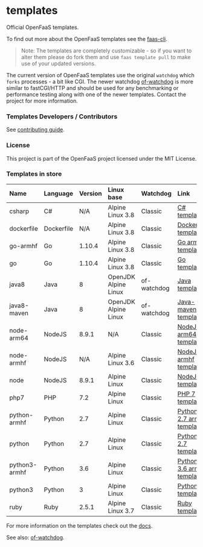 # templates

Official OpenFaaS templates.

To find out more about the OpenFaaS templates see the [faas-cli](https://github.com/openfaas/faas-cli).

> Note: The templates are completely customizable - so if you want to alter them please do fork them and use `faas template pull` to make use of your updated versions.

The current version of OpenFaaS templates use the original `watchdog` which `forks` processes - a bit like CGI. The newer watchdog [of-watchdog](https://github.com/openfaas-incubator/of-watchdog) is more similar to fastCGI/HTTP and should be used for any benchmarking or performance testing along with one of the newer templates. Contact the project for more information.

### Templates Developers / Contributors

See [contributing guide](https://github.com/openfaas/templates/blob/master/CONTRIBUTING.md).

### License

This project is part of the OpenFaaS project licensed under the MIT License.

### Templates in store

| Name | Language | Version | Linux base | Watchdog | Link
|:-----|:---------|:--------|:-----------|:---------|:----
| csharp | C# | N/A | Alpine Linux 3.8 | Classic | [C# template](https://github.com/openfaas/templates/tree/master/template/csharp)
| dockerfile | Dockerfile | N/A | Alpine Linux 3.8 | Classic | [Dockerfile template](https://github.com/openfaas/templates/tree/master/template/dockerfile)
| go-armhf | Go | 1.10.4 | Alpine Linux 3.8 | Classic | [Go armhf template](https://github.com/openfaas/templates/tree/master/template/go-armhf)
| go | Go | 1.10.4 | Alpine Linux 3.8 | Classic | [Go template](https://github.com/openfaas/templates/tree/master/template/go)
|java8 | Java | 8 | OpenJDK Alpine Linux | of-watchdog | [Java template](https://github.com/openfaas/templates/tree/master/template/java8)
|java8-maven | Java | 8 | OpenJDK Alpine Linux | of-watchdog | [Java-maven template](https://github.com/openfaas/templates/tree/master/template/java8-maven)
| node-arm64 | NodeJS | 8.9.1 | N/A | Classic | [NodeJS arm64 template](https://github.com/openfaas/templates/tree/master/template/node-arm64)
| node-armhf | NodeJS | N/A | Alpine Linux 3.6 | Classic | [NodeJS armhf template](https://github.com/openfaas/templates/tree/master/template/node-armhf)
| node | NodeJS | 8.9.1 | Alpine Linux | Classic | [NodeJS template](https://github.com/openfaas/templates/tree/master/template/node)
| php7 | PHP | 7.2 | Alpine Linux | Classic | [PHP 7 template](https://github.com/openfaas/templates/tree/master/template/php7)
| python-armhf | Python | 2.7 | Alpine Linux | Classic | [Python 2.7 armhf template](https://github.com/openfaas/templates/tree/master/template/python-armhf)
| python | Python | 2.7 | Alpine Linux | Classic | [Python 2.7 template](https://github.com/openfaas/templates/tree/master/template/python)
| python3-armhf | Python | 3.6 | Alpine Linux | Classic | [Python 3.6 armhf template](https://github.com/openfaas/templates/tree/master/template/python3-armhf)
| python3 | Python | 3 | Alpine Linux | Classic | [Python 3 template](https://github.com/openfaas/templates/tree/master/template/python3)
| ruby | Ruby | 2.5.1 | Alpine Linux 3.7 | Classic| [Ruby template](https://github.com/openfaas/templates/tree/master/template/ruby)

For more information on the templates check out the [docs](https://docs.openfaas.com/cli/templates/).

See also: [of-watchdog](https://github.com/openfaas-incubator/of-watchdog).
